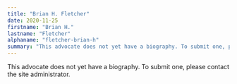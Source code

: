 ```yaml
---
title: "Brian H. Fletcher"
date: 2020-11-25
firstname: "Brian H."
lastname: "Fletcher"
alphaname: "fletcher-brian-h"
summary: "This advocate does not yet have a biography. To submit one, please contact the site administrator."
---
```

This advocate does not yet have a biography. To submit one, please contact the site administrator.

